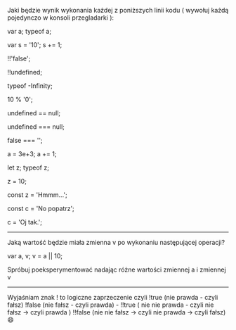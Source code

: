 Jaki będzie wynik wykonania każdej z poniższych linii kodu ( wywołuj każdą pojedynczo w konsoli przegladarki ):

var a; typeof a;

var s = '10'; s += 1;

!!'false';

!!undefined;

typeof -Infinity;

10 % '0';

undefined == null;

undefined === null;

false === '';

a = 3e+3; a += 1;

let z; typeof z;

z = 10;

const z = 'Hmmm...';

const c = 'No popatrz';

c = 'Oj tak.';

------------

Jaką wartość będzie miała zmienna v po wykonaniu następującej operacji?

var a, v;
v = a || 10;

Spróbuj poeksperymentować nadając różne wartości zmiennej a i zmiennej v

--------------

Wyjaśniam znak ! to logiczne zaprzeczenie czyli !true (nie prawda - czyli fałsz) !false (nie fałsz - czyli prawda) - !!true ( nie nie prawda - czyli nie fałsz -> czyli prawda ) !!false (nie nie fałsz -> czyli nie prawda -> czyli fałsz) 😄
